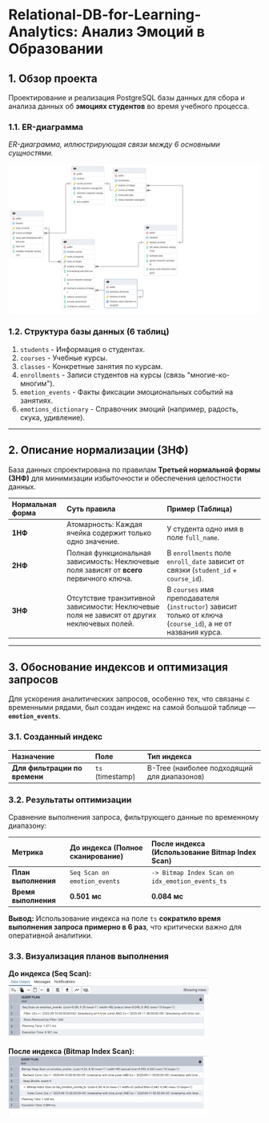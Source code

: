 # Relational-DB-for-Learning-Analytics: Анализ Эмоций в Образовании

## 1. Обзор проекта
Проектирование и реализация PostgreSQL базы данных для сбора и анализа данных об **эмоциях студентов** во время учебного процесса. 

### 1.1. ER-диаграмма
*ER-диаграмма, иллюстрирующая связи между 6 основными сущностями.*

<img src="images/er.pgerd.png" alt="ER-диаграмма базы данных" width="600"/>

### 1.2. Структура базы данных (6 таблиц)

1.  `students` - Информация о студентах.
2.  `courses` - Учебные курсы.
3.  `classes` - Конкретные занятия по курсам.
4.  `enrollments` - Записи студентов на курсы (связь "многие-ко-многим").
5.  `emotion_events` - Факты фиксации эмоциональных событий на занятиях.
6.  `emotions_dictionary` - Справочник эмоций (например, радость, скука, удивление).

---

## 2. Описание нормализации (3НФ)

База данных спроектирована по правилам **Третьей нормальной формы (3НФ)** для минимизации избыточности и обеспечения целостности данных.

| Нормальная форма | Суть правила | Пример (Таблица) |
| :--- | :--- | :--- |
| **1НФ** | Атомарность: Каждая ячейка содержит только одно значение. | У студента одно имя в поле `full_name`. |
| **2НФ** | Полная функциональная зависимость: Неключевые поля зависят от **всего** первичного ключа. | В `enrollments` поле `enroll_date` зависит от связки (`student_id` + `course_id`). |
| **3НФ** | Отсутствие транзитивной зависимости: Неключевые поля не зависят от других неключевых полей. | В `courses` имя преподавателя (`instructor`) зависит только от ключа (`course_id`), а не от названия курса. |

---

## 3. Обоснование индексов и оптимизация запросов

Для ускорения аналитических запросов, особенно тех, что связаны с временными рядами, был создан индекс на самой большой таблице — **`emotion_events`**.

### 3.1. Созданный индекс

| Назначение | Поле | Тип индекса |
| :--- | :--- | :--- |
| **Для фильтрации по времени** | `ts` (timestamp) | B-Tree (наиболее подходящий для диапазонов) |

### 3.2. Результаты оптимизации

Сравнение выполнения запроса, фильтрующего данные по временному диапазону:

| Метрика | До индекса (Полное сканирование) | После индекса (Использование Bitmap Index Scan) |
| :--- | :--- | :--- |
| **План выполнения** | `Seq Scan on emotion_events` | `-> Bitmap Index Scan on idx_emotion_events_ts` |
| **Время выполнения** | **0.501 мс** | **0.084 мс** |

**Вывод:** Использование индекса на поле `ts` **сократило время выполнения запроса примерно в 6 раз**, что критически важно для оперативной аналитики.

### 3.3. Визуализация планов выполнения

**До индекса (Seq Scan):**
<img src="images/before_1.png" alt="План выполнения до индексирования" width="400"/>

**После индекса (Bitmap Index Scan):**
<img src="images/after_1.png" alt="План выполнения после индексирования" width="400"/>
